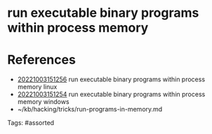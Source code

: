 # run executable binary programs within process memory

# References
- [20221003151256](/zet/20221003151256/) run executable binary programs within process memory linux
- [20221003151254](/zet/20221003151254/) run executable binary programs within process memory windows
- ~/kb/hacking/tricks/run-programs-in-memory.md

Tags:
    #assorted

